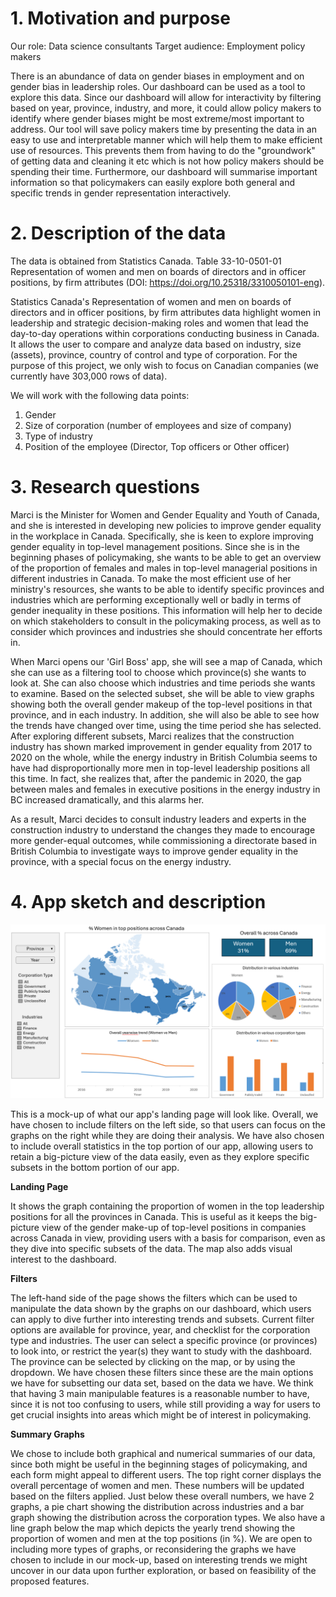 # 1. Motivation and purpose

Our role: Data science consultants
Target audience: Employment policy makers

There is an abundance of data on gender biases in employment and on gender bias in leadership roles. Our dashboard can be used as a tool to explore this data. Since our dashboard will allow for interactivity by filtering based on year, province, industry, and more, it could allow policy makers to identify where gender biases might be most extreme/most important to address. Our tool will save policy makers time by presenting the data in an easy to use and interpretable manner which will help them to make efficient use of resources. This prevents them from having to do the "groundwork" of getting data and cleaning it etc which is not how policy makers should be spending their time. Furthermore, our dashboard will summarise important information so that policymakers can easily explore both general and specific trends in gender representation interactively.

# 2. Description of the data

The data is obtained from Statistics Canada. Table 33-10-0501-01 Representation of women and men on boards of directors and in officer positions, by firm attributes (DOI: <https://doi.org/10.25318/3310050101-eng>).

Statistics Canada's Representation of women and men on boards of directors and in officer positions, by firm attributes data highlight women in leadership and strategic decision-making roles and women that lead the day-to-day operations within corporations conducting business in Canada. It allows the user to compare and analyze data based on industry, size (assets), province, country of control and type of corporation. For the purpose of this project, we only wish to focus on Canadian companies (we currently have 303,000 rows of data).

We will work with the following data points: 
1. Gender 
2. Size of corporation (number of employees and size of company) 
3. Type of industry 
4. Position of the employee (Director, Top officers or Other officer)


# 3. Research questions

Marci is the Minister for Women and Gender Equality and Youth of Canada,
and she is interested in developing new policies to improve gender
equality in the workplace in Canada. Specifically, she is keen to
explore improving gender equality in top-level management positions.
Since she is in the beginning phases of policymaking, she wants to be
able to get an overview of the proportion of females and males in
top-level managerial positions in different industries in Canada. To
make the most efficient use of her ministry's resources, she wants to be
able to identify specific provinces and industries which are performing
exceptionally well or badly in terms of gender inequality in these
positions. This information will help her to decide on which
stakeholders to consult in the policymaking process, as well as to
consider which provinces and industries she should concentrate her
efforts in.

When Marci opens our 'Girl Boss' app, she will see a map of Canada,
which she can use as a filtering tool to choose which province(s) she
wants to look at. She can also choose which industries and time periods
she wants to examine. Based on the selected subset, she will be able to
view graphs showing both the overall gender makeup of the top-level
positions in that province, and in each industry. In addition, she will
also be able to see how the trends have changed over time, using the
time period she has selected. After exploring different subsets, Marci
realizes that the construction industry has shown marked improvement in
gender equality from 2017 to 2020 on the whole, while the energy
industry in British Columbia seems to have had disproportionally more
men in top-level leadership positions all this time. In fact, she
realizes that, after the pandemic in 2020, the gap between males and
females in executive positions in the energy industry in BC increased
dramatically, and this alarms her.

As a result, Marci decides to consult industry leaders and experts in
the construction industry to understand the changes they made to
encourage more gender-equal outcomes, while commissioning a directorate
based in British Columbia to investigate ways to improve gender equality
in the province, with a special focus on the energy industry.

# 4. App sketch and description

![](../img/sketch.png "App sketch")

This is a mock-up of what our app's landing page will look like. Overall, we have chosen to include filters on the left side, so that users can focus on the graphs on the right while they are doing their analysis. We have also chosen to include overall statistics in the top portion of our app, allowing users to retain a big-picture view of the data easily, even as they explore specific subsets in the bottom portion of our app.

**Landing Page**

It shows the graph containing the proportion of women in the top leadership positions for all the provinces in Canada. This is useful as it keeps the big-picture view of the gender make-up of top-level positions in companies across Canada in view, providing users with a basis for comparison, even as they dive into specific subsets of the data. The map also adds visual interest to the dashboard.

**Filters**

The left-hand side of the page shows the filters which can be used to manipulate the data shown by the graphs on our dashboard, which users can apply to dive further into interesting trends and subsets. Current filter options are available for province, year, and checklist for the corporation type and industries. The user can select a specific province (or provinces) to look into, or restrict the year(s) they want to study with the dashboard. The province can be selected by clicking on the map, or by using the dropdown. We have chosen these filters since these are the main options we have for subsetting our data set, based on the data we have. We think that having 3 main manipulable features is a reasonable number to have, since it is not too confusing to users, while still providing a way for users to get crucial insights into areas which might be of interest in policymaking.

**Summary Graphs**

We chose to include both graphical and numerical summaries of our data, since both might be useful in the beginning stages of policymaking, and each form might appeal to different users. The top right corner displays the overall percentage of women and men. These numbers will be updated based on the filters applied. Just below these overall numbers, we have 2 graphs, a pie chart showing the distribution across industries and a bar graph showing the distribution across the corporation types. We also have a line graph below the map which depicts the yearly trend showing the proportion of women and men at the top positions (in %). We are open to including more types of graphs, or reconsidering the graphs we have chosen to include in our mock-up, based on interesting trends we might uncover in our data upon further exploration, or based on feasibility of the proposed features.

